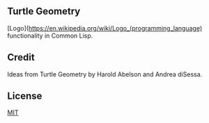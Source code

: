 ## Turtle Geometry

[Logo](https://en.wikipedia.org/wiki/Logo_(programming_language)
functionality in Common Lisp.

## Credit

Ideas from Turtle Geometry by Harold Abelson and Andrea diSessa.

## License

[MIT](LICENSE)
